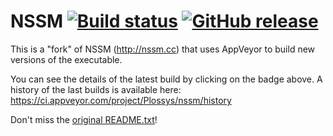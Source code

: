 # NSSM [![Build status](https://ci.appveyor.com/api/projects/status/otln18ho36fj15as/branch/master?svg=true)](https://ci.appveyor.com/project/Plossys/nssm/branch/master) [![GitHub release](https://img.shields.io/github/release/plossys/nssm.svg)]()

This is a "fork" of NSSM (http://nssm.cc) that uses AppVeyor to build new versions of the executable.

You can see the details of the latest build by clicking on the badge above. A history of the last builds is available here: https://ci.appveyor.com/project/Plossys/nssm/history

Don't miss the [original README.txt](./README.txt)!
